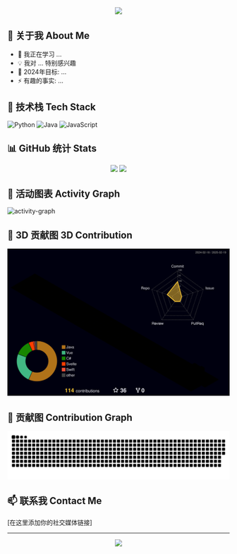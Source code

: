 <div align="center">
    <img src="https://readme-typing-svg.herokuapp.com/?lines=你好，欢迎来到我的GitHub!;Hello%20World!&font=Roboto&color=F7A579" />
</div>

## 👋 关于我 About Me

- 🌱 我正在学习 ...
- 💡 我对 ... 特别感兴趣
- 🎯 2024年目标: ...
- ⚡ 有趣的事实: ...

## 🔧 技术栈 Tech Stack
![Python](https://img.shields.io/badge/Python-3373A7?style=flat-square&logo=python&logoColor=white)
![Java](https://img.shields.io/badge/Java-ED8B00?style=flat-square&logo=openjdk&logoColor=white)
![JavaScript](https://img.shields.io/badge/JavaScript-F7DF1E?style=flat-square&logo=javascript&logoColor=black)

## 📊 GitHub 统计 Stats

<div align="center">
    <img src="https://github-readme-stats.vercel.app/api?username=Auroral0810&show_icons=true&theme=radical" />
    <img src="https://github-readme-stats.vercel.app/api/top-langs/?username=Auroral0810&theme=radical&layout=compact" />
</div>

## 🌟 活动图表 Activity Graph

![activity-graph](https://github-readme-activity-graph.vercel.app/graph?username=Auroral0810&theme=vue)

## 🎨 3D 贡献图 3D Contribution

![Contributions in 3D](profile-3d-contrib/profile-night-rainbow.svg)

## 🐍 贡献图 Contribution Graph

<picture>
  <source media="(prefers-color-scheme: dark)" srcset="https://raw.githubusercontent.com/Auroral0810/Auroral0810/output/github-snake-dark.svg" />
  <source media="(prefers-color-scheme: light)" srcset="https://raw.githubusercontent.com/Auroral0810/Auroral0810/output/github-snake.svg" />
  <img alt="github-snake" src="https://raw.githubusercontent.com/Auroral0810/Auroral0810/output/github-snake.svg" />
</picture>

## 📫 联系我 Contact Me

[在这里添加你的社交媒体链接]

---

<div align="center">
    <img src="https://profile-counter.glitch.me/Auroral0810/count.svg" />
</div>


